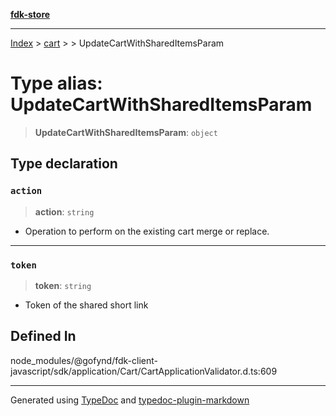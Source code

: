 [**fdk-store**](../../../README.md)
***

[Index](../../../API.md) > [cart](../../README.md) > [<internal>](../README.md) > UpdateCartWithSharedItemsParam

# Type alias: UpdateCartWithSharedItemsParam

> **UpdateCartWithSharedItemsParam**: `object`

## Type declaration

### `action`

> **action**: `string`

- Operation to perform on the existing cart merge or replace.

***

### `token`

> **token**: `string`

- Token of the shared short link

## Defined In

node\_modules/@gofynd/fdk-client-javascript/sdk/application/Cart/CartApplicationValidator.d.ts:609

***
Generated using [TypeDoc](https://typedoc.org/) and [typedoc-plugin-markdown](https://www.npmjs.com/package/typedoc-plugin-markdown)
